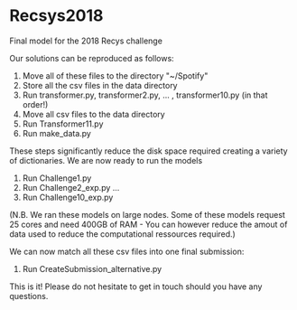 # Recsys2018
Final model for the 2018 Recys challenge

Our solutions can be reproduced as follows:

1) Move all of these files to the directory "~/Spotify" 
2) Store all the csv files in the data directory
3) Run transformer.py, transformer2.py, ... , transformer10.py (in that order!) 
4) Move all csv files to the data directory 
5) Run Transformer11.py 
6) Run make_data.py

These steps significantly reduce the disk space required creating a variety of dictionaries. We are now ready to run the models 

1) Run Challenge1.py
2) Run Challenge2_exp.py
...
10) Run Challenge10_exp.py

(N.B. We ran these models on large nodes. Some of these models request 25 cores and need 400GB of RAM - You can however reduce the amout of data used to reduce the computational ressources required.)

We can now match all these csv files into one final submission: 

1) Run CreateSubmission_alternative.py 

This is it! Please do not hesitate to get in touch should you have any questions. 
